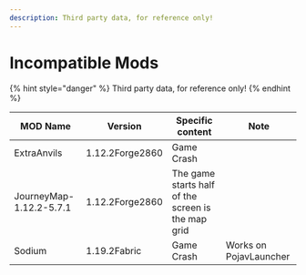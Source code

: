 ```yaml
---
description: Third party data, for reference only!
---
```


# Incompatible Mods

{% hint style="danger" %}
Third party data, for reference only!
{% endhint %}

| MOD Name                | Version         | Specific content                                   | Note                      |              
| ----------------------- | --------------- | -------------------------------------------------- | ------------------------- |        
| ExtraAnvils             | 1.12.2Forge2860 | Game Crash                                         |                           |
| JourneyMap-1.12.2-5.7.1 | 1.12.2Forge2860 | The game starts half of the screen is the map grid |                           |
| Sodium                  | 1.19.2Fabric    | Game Crash                                         | Works on PojavLauncher    |
